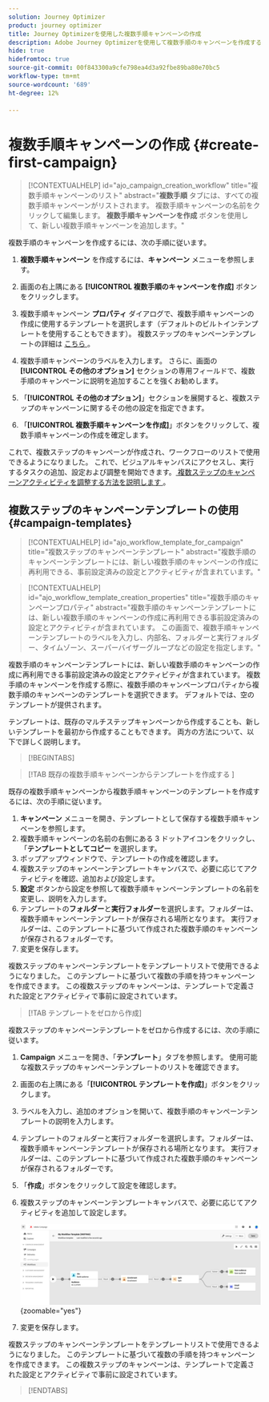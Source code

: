 ```yaml
---
solution: Journey Optimizer
product: journey optimizer
title: Journey Optimizerを使用した複数手順キャンペーンの作成
description: Adobe Journey Optimizerを使用して複数手順のキャンペーンを作成する方法を学ぶ
hide: true
hidefromtoc: true
source-git-commit: 00f843300a9cfe798ea4d3a92fbe89ba80e70bc5
workflow-type: tm+mt
source-wordcount: '689'
ht-degree: 12%

---
```



# 複数手順キャンペーンの作成 {#create-first-campaign}

>[!CONTEXTUALHELP]
>id="ajo_campaign_creation_workflow"
>title="複数手順キャンペーンのリスト"
>abstract="**複数手順** タブには、すべての複数手順キャンペーンがリストされます。 複数手順キャンペーンの名前をクリックして編集します。 **複数手順キャンペーンを作成** ボタンを使用して、新しい複数手順キャンペーンを追加します。"


複数手順のキャンペーンを作成するには、次の手順に従います。

1. **複数手順キャンペーン** を作成するには、**キャンペーン** メニューを参照します。

1. 画面の右上隅にある **[!UICONTROL 複数手順のキャンペーンを作成]** ボタンをクリックします。

1. 複数手順キャンペーン **プロパティ** ダイアログで、複数手順キャンペーンの作成に使用するテンプレートを選択します（デフォルトのビルトインテンプレートを使用することもできます）。 複数ステップのキャンペーンテンプレートの詳細は [ こちら ](#campaign-templates)。

1. 複数手順キャンペーンのラベルを入力します。 さらに、画面の **[!UICONTROL その他のオプション]** セクションの専用フィールドで、複数手順のキャンペーンに説明を追加することを強くお勧めします。

1. 「**[!UICONTROL その他のオプション]**」セクションを展開すると、複数ステップのキャンペーンに関するその他の設定を指定できます。

1. 「**[!UICONTROL 複数手順キャンペーンを作成]**」ボタンをクリックして、複数手順キャンペーンの作成を確定します。

これで、複数ステップのキャンペーンが作成され、ワークフローのリストで使用できるようになりました。 これで、ビジュアルキャンバスにアクセスし、実行するタスクの追加、設定および調整を開始できます。[ 複数ステップのキャンペーンアクティビティを調整する方法を説明します ](orchestrate-activities.md)。

## 複数ステップのキャンペーンテンプレートの使用 {#campaign-templates}

>[!CONTEXTUALHELP]
>id="ajo_workflow_template_for_campaign"
>title="複数ステップのキャンペーンテンプレート"
>abstract="複数手順のキャンペーンテンプレートには、新しい複数手順のキャンペーンの作成に再利用できる、事前設定済みの設定とアクティビティが含まれています。"

>[!CONTEXTUALHELP]
>id="ajo_workflow_template_creation_properties"
>title="複数手順のキャンペーンプロパティ"
>abstract="複数手順のキャンペーンテンプレートには、新しい複数手順のキャンペーンの作成に再利用できる事前設定済みの設定とアクティビティが含まれています。 この画面で、複数手順キャンペーンテンプレートのラベルを入力し、内部名、フォルダーと実行フォルダー、タイムゾーン、スーパーバイザーグループなどの設定を指定します。"

複数手順のキャンペーンテンプレートには、新しい複数手順のキャンペーンの作成に再利用できる事前設定済みの設定とアクティビティが含まれています。 複数手順のキャンペーンを作成する際に、複数手順のキャンペーンプロパティから複数手順のキャンペーンのテンプレートを選択できます。 デフォルトでは、空のテンプレートが提供されます。

テンプレートは、既存のマルチステップキャンペーンから作成することも、新しいテンプレートを最初から作成することもできます。 両方の方法について、以下で詳しく説明します。

>[!BEGINTABS]

>[!TAB  既存の複数手順キャンペーンからテンプレートを作成する ]

既存の複数手順キャンペーンから複数手順キャンペーンのテンプレートを作成するには、次の手順に従います。

1. **キャンペーン** メニューを開き、テンプレートとして保存する複数手順キャンペーンを参照します。
1. 複数手順キャンペーンの名前の右側にある 3 ドットアイコンをクリックし、「**テンプレートとしてコピー** を選択します。
1. ポップアップウィンドウで、テンプレートの作成を確認します。
1. 複数ステップのキャンペーンテンプレートキャンバスで、必要に応じてアクティビティを確認、追加および設定します。
1. **設定** ボタンから設定を参照して複数手順キャンペーンテンプレートの名前を変更し、説明を入力します。
1. テンプレートの&#x200B;**フォルダー**&#x200B;と&#x200B;**実行フォルダー**&#x200B;を選択します。フォルダーは、複数手順キャンペーンテンプレートが保存される場所となります。 実行フォルダーは、このテンプレートに基づいて作成された複数手順のキャンペーンが保存されるフォルダーです。
1. 変更を保存します。

複数ステップのキャンペーンテンプレートをテンプレートリストで使用できるようになりました。 このテンプレートに基づいて複数の手順を持つキャンペーンを作成できます。 この複数ステップのキャンペーンは、テンプレートで定義された設定とアクティビティで事前に設定されています。


>[!TAB テンプレートをゼロから作成]


複数ステップのキャンペーンテンプレートをゼロから作成するには、次の手順に従います。

1. **Campaign** メニューを開き、「**テンプレート**」タブを参照します。 使用可能な複数ステップのキャンペーンテンプレートのリストを確認できます。
1. 画面の右上隅にある「**[!UICONTROL テンプレートを作成]**」ボタンをクリックします。
1. ラベルを入力し、追加のオプションを開いて、複数手順のキャンペーンテンプレートの説明を入力します。
1. テンプレートのフォルダーと実行フォルダーを選択します。フォルダーは、複数手順キャンペーンテンプレートが保存される場所となります。 実行フォルダーは、このテンプレートに基づいて作成された複数手順のキャンペーンが保存されるフォルダーです。
1. 「**作成**」ボタンをクリックして設定を確認します。
1. 複数ステップのキャンペーンテンプレートキャンバスで、必要に応じてアクティビティを追加して設定します。

   ![](assets/wf-template-activities.png){zoomable="yes"}

1. 変更を保存します。

複数ステップのキャンペーンテンプレートをテンプレートリストで使用できるようになりました。 このテンプレートに基づいて複数の手順を持つキャンペーンを作成できます。 この複数ステップのキャンペーンは、テンプレートで定義された設定とアクティビティで事前に設定されています。

>[!ENDTABS]
